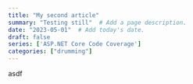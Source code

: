 ```yaml
---
title: "My second article" 
summary: "Testing still"  # Add a page description.
date: "2023-05-01"  # Add today's date.
draft: false
series: ['ASP.NET Core Code Coverage']
categories: ["drumming"]
---
```

asdf